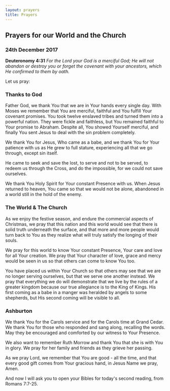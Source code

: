 ```yaml
---
layout: prayers
title: Prayers
---
```

## Prayers for our World and the Church 
### 24th December 2017

__Deuteronomy 4:31__ _For the Lord your God is a merciful God; He will not abandon or destroy you or forget the covenant with your ancestors, which He confirmed to them by oath._

Let us pray:

### Thanks to God
Father God, we thank You that we are in Your hands every single day. With Moses we remember that You are merciful, faithful and You fulfill Your covenant promises. You took twelve enslaved tribes and turned them into a powerful nation. They were fickle and faithless, but You remained faithful to Your promise to Abraham. Despite all, You showed Yourself merciful, and finally You sent Jesus to deal with the sin problem completely. 

We thank You for Jesus, Who came as a babe, and we thank You for Your patience with us as He grew to full stature, experiencing all that we go through, except sin itself.

He came to seek and save the lost, to serve and not to be served, to redeem us through the Cross, and do the impossible, for we could not save ourselves.

We thank You Holy Spirit for Your constant Presence with us. When Jesus returned to heaven, You came so that we would not be alone, abandoned in a world still in the hold of the enemy. 

### The World & The Church
As we enjoy the festive season, and endure the commercial aspects of Christmas, we pray that this nation and this world would see that there is solid truth underneath the surface, and that more and more people would turn back to You as they realize what will truly satisfy the longing of their souls.

We pray for this world to know Your constant Presence, Your care and love for all Your creation. We pray that Your character of love, grace and mercy would be seen in us so that others can come to know You too.

You have placed us within Your Church so that others may see that we are no longer serving ourselves, but that we serve one another instead. We pray that everything we do will demonstrate that we live by the rules of a greater kingdom because our true allegiance is to the King of Kings. His first coming as a babe in a manger was heralded by angels to some shepherds, but His second coming will be visible to all.

### Ashburton
We thank You for the Carols service and for the Carols time at Grand Cedar. We thank You for those who responded and sang along, recalling the words. May they be encouraged and comforted by our witness to Your Presence. 

We also want to remember Ruth Morrow and thank You that she is with You in glory. We pray for her family and friends as they grieve her passing.  

As we pray Lord, we remember that You are good - all the time, and that every good gift comes from Your gracious hand, in Jesus Name we pray, Amen.

And now I will ask you to open your Bibles for today's second reading, from Romans 7:7-25.